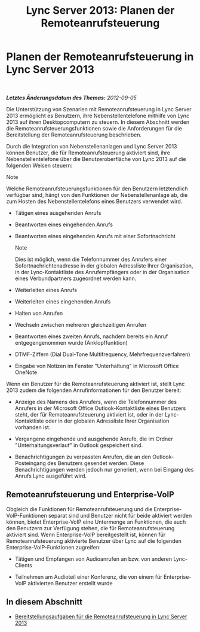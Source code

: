 ﻿---
title: 'Lync Server 2013: Planen der Remoteanrufsteuerung'
TOCTitle: Planen der Remoteanrufsteuerung
ms:assetid: 688a0328-1aa7-449f-b5f7-98c876112ed2
ms:mtpsurl: https://technet.microsoft.com/de-de/library/Gg558658(v=OCS.15)
ms:contentKeyID: 49294276
ms.date: 05/19/2016
mtps_version: v=OCS.15
ms.translationtype: HT
---

# Planen der Remoteanrufsteuerung in Lync Server 2013

 

_**Letztes Änderungsdatum des Themas:** 2012-09-05_

Die Unterstützung von Szenarien mit Remoteanrufsteuerung in Lync Server 2013 ermöglicht es Benutzern, ihre Nebenstellentelefone mithilfe von Lync 2013 auf ihren Desktopcomputern zu steuern. In diesem Abschnitt werden die Remoteanrufsteuerungsfunktionen sowie die Anforderungen für die Bereitstellung der Remoteanrufsteuerung beschrieben.

Durch die Integration von Nebenstellenanlagen und Lync Server 2013 können Benutzer, die für Remoteanrufsteuerung aktiviert sind, ihre Nebenstellentelefone über die Benutzeroberfläche von Lync 2013 auf die folgenden Weisen steuern:


> [!NOTE]
> Welche Remoteanrufsteuerungsfunktionen für den Benutzern letztendlich verfügbar sind, hängt von den Funktionen der Nebenstellenanlage ab, die zum Hosten des Nebenstellentelefons eines Benutzers verwendet wird.



  - Tätigen eines ausgehenden Anrufs

  - Beantworten eines eingehenden Anrufs

  - Beantworten eines eingehenden Anrufs mit einer Sofortnachricht
    

    > [!NOTE]
    > Dies ist möglich, wenn die Telefonnummer des Anrufers einer Sofortnachrichtenadresse in der globalen Adressliste Ihrer Organisation, in der Lync-Kontaktliste des Anrufempfängers oder in der Organisation eines Verbundpartners zugeordnet werden kann.



  - Weiterleiten eines Anrufs

  - Weiterleiten eines eingehenden Anrufs

  - Halten von Anrufen

  - Wechseln zwischen mehreren gleichzeitigen Anrufen

  - Beantworten eines zweiten Anrufs, nachdem bereits ein Anruf entgegengenommen wurde (Anklopffunktion)

  - DTMF-Ziffern (Dial Dual-Tone Multifrequency, Mehrfrequenzverfahren)

  - Eingabe von Notizen im Fenster "Unterhaltung" in Microsoft Office OneNote

Wenn ein Benutzer für die Remoteanrufsteuerung aktiviert ist, stellt Lync 2013 zudem die folgenden Anrufinformationen für den Benutzer bereit:

  - Anzeige des Namens des Anrufers, wenn die Telefonnummer des Anrufers in der Microsoft Office Outlook-Kontaktliste eines Benutzers steht, der für Remoteanrufsteuerung aktiviert ist, oder in der Lync-Kontaktliste oder in der globalen Adressliste Ihrer Organisation vorhanden ist.

  - Vergangene eingehende und ausgehende Anrufe, die im Ordner "Unterhaltungsverlauf" in Outlook gespeichert sind.

  - Benachrichtigungen zu verpassten Anrufen, die an den Outlook-Posteingang des Benutzers gesendet werden. Diese Benachrichtigungen werden jedoch nur generiert, wenn bei Eingang des Anrufs Lync ausgeführt wird.

## Remoteanrufsteuerung und Enterprise-VoIP

Obgleich die Funktionen für Remoteanrufsteuerung und die Enterprise-VoIP-Funktionen separat sind und Benutzer nicht für beide aktiviert werden können, bietet Enterprise-VoIP eine Untermenge an Funktionen, die auch den Benutzern zur Verfügung stehen, die für Remoteanrufsteuerung aktiviert sind. Wenn Enterprise-VoIP bereitgestellt ist, können für Remoteanrufsteuerung aktivierte Benutzer über Lync auf die folgenden Enterprise-VoIP-Funktionen zugreifen:

  - Tätigen und Empfangen von Audioanrufen an bzw. von anderen Lync-Clients

  - Teilnehmen am Audioteil einer Konferenz, die von einem für Enterprise-VoIP aktivierten Benutzer erstellt wurde

## In diesem Abschnitt

  - [Bereitstellungsaufgaben für die Remoteanrufsteuerung in Lync Server 2013](lync-server-2013-deployment-tasks-for-remote-call-control.md)

